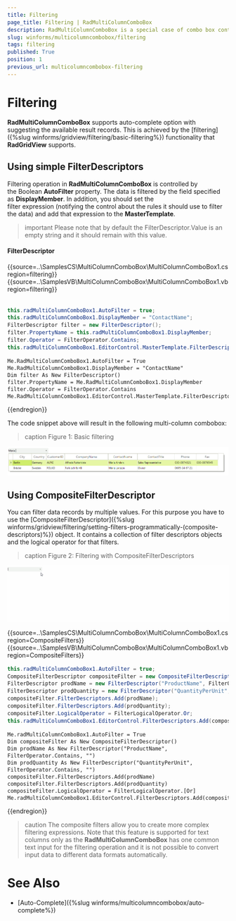 ```yaml
---
title: Filtering
page_title: Filtering | RadMultiColumnComboBox
description: RadMultiColumnComboBox is a special case of combo box control with RadGridView integrated in its drop-down.
slug: winforms/multicolumncombobox/filtering
tags: filtering
published: True
position: 1
previous_url: multicolumncombobox-filtering
---
```


# Filtering

**RadMultiColumnComboBox** supports auto-complete option with suggesting the available result records. This is achieved by the [filtering]({%slug winforms/gridview/filtering/basic-filtering%}) functionality that **RadGridView** supports.

## Using simple FilterDescriptors

Filtering operation in __RadMultiColumnComboBox__ is controlled by the Boolean __AutoFilter__ property. The data is filtered by the field specified as __DisplayMember__. In addition, you should set the filter expression (notifying the control about the rules it should use to filter the data) and add that expression to the __MasterTemplate__.

>important Please note that by default the FilterDescriptor.Value is an empty string and it should remain with this value.
>

#### FilterDescriptor

{{source=..\SamplesCS\MultiColumnComboBox\MultiColumnComboBox1.cs region=filtering}} 
{{source=..\SamplesVB\MultiColumnComboBox\MultiColumnComboBox1.vb region=filtering}} 

````C#
            
this.radMultiColumnComboBox1.AutoFilter = true;
this.radMultiColumnComboBox1.DisplayMember = "ContactName";
FilterDescriptor filter = new FilterDescriptor();
filter.PropertyName = this.radMultiColumnComboBox1.DisplayMember;
filter.Operator = FilterOperator.Contains;
this.radMultiColumnComboBox1.EditorControl.MasterTemplate.FilterDescriptors.Add(filter);

````
````VB.NET
Me.RadMultiColumnComboBox1.AutoFilter = True
Me.RadMultiColumnComboBox1.DisplayMember = "ContactName"
Dim filter As New FilterDescriptor()
filter.PropertyName = Me.RadMultiColumnComboBox1.DisplayMember
filter.Operator = FilterOperator.Contains
Me.RadMultiColumnComboBox1.EditorControl.MasterTemplate.FilterDescriptors.Add(filter)

````

{{endregion}} 

The code snippet above will result in the following multi-column combobox: 

>caption Figure 1: Basic filtering

![multicolumncombobox-filtering 001](images/multicolumncombobox-filtering001.png)

## Using CompositeFilterDescriptor

You can filter data records by multiple values. For this purpose you have to use the [CompositeFilterDescriptor]({%slug winforms/gridview/filtering/setting-filters-programmatically-(composite-descriptors)%}) object. It contains a collection of filter descriptors objects and the logical operator for that filters.

>caption Figure 2: Filtering with CompositeFilterDescriptors

![multicolumncombobox-filtering 002](images/multicolumncombobox-filtering002.gif)

{{source=..\SamplesCS\MultiColumnComboBox\MultiColumnComboBox1.cs region=CompositeFilters}} 
{{source=..\SamplesVB\MultiColumnComboBox\MultiColumnComboBox1.vb region=CompositeFilters}} 

````C#
this.radMultiColumnComboBox1.AutoFilter = true;
CompositeFilterDescriptor compositeFilter = new CompositeFilterDescriptor();           
FilterDescriptor prodName = new FilterDescriptor("ProductName", FilterOperator.Contains, "");
FilterDescriptor prodQuantity = new FilterDescriptor("QuantityPerUnit", FilterOperator.Contains, "");
compositeFilter.FilterDescriptors.Add(prodName);
compositeFilter.FilterDescriptors.Add(prodQuantity);
compositeFilter.LogicalOperator = FilterLogicalOperator.Or;
this.radMultiColumnComboBox1.EditorControl.FilterDescriptors.Add(compositeFilter);

````
````VB.NET
Me.radMultiColumnComboBox1.AutoFilter = True
Dim compositeFilter As New CompositeFilterDescriptor()
Dim prodName As New FilterDescriptor("ProductName", FilterOperator.Contains, "")
Dim prodQuantity As New FilterDescriptor("QuantityPerUnit", FilterOperator.Contains, "")
compositeFilter.FilterDescriptors.Add(prodName)
compositeFilter.FilterDescriptors.Add(prodQuantity)
compositeFilter.LogicalOperator = FilterLogicalOperator.[Or]
Me.radMultiColumnComboBox1.EditorControl.FilterDescriptors.Add(compositeFilter)

````

{{endregion}} 

>caution The composite filters allow you to create more complex filtering expressions. Note that this feature is supported for text columns only as the __RadMultiColumnComboBox__ has one common text input for the filtering operation and it is not possible to convert input data to different data formats automatically.
>


# See Also

* [Auto-Complete]({%slug winforms/multicolumncombobox/auto-complete%})	